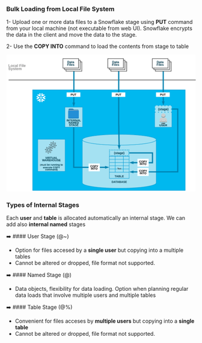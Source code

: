 ### Bulk Loading from Local File System

1- Upload one or more data files to a Snowflake stage using **PUT** command from your local machine 
(not executable from web UI).  Snowflake encrypts the data in the client and move the data to the stage.

2- Use the **COPY INTO** command to load the contents from stage to table

![](/assets/bulk_load.png)

### Types of Internal Stages

Each **user** and **table** is allocated automatically an internal stage.  We can add also **internal named** stages

:arrow_right: #### User Stage (@~)

- Option for files accesed by a **single user** but copying into a multiple tables
- Cannot be altered or dropped, file format not supported.

:arrow_right: #### Named Stage (@)

- Data objects, flexibility for data loading. Option when planning regular data loads that involve multiple users and multiple tables


:arrow_right: #### Table Stage (@%)

- Convenient for files acceses by **multiple users** but copying into a **single table**
- Cannot be altered or dropped, file format not supported.
